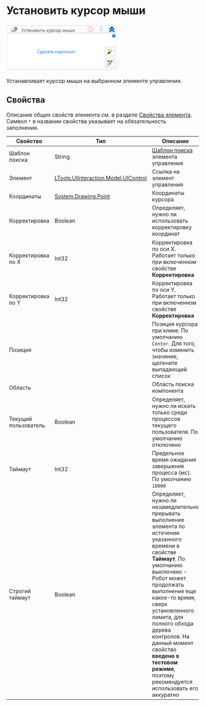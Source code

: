 # Установить курсор мыши

![](../../../resources/activities/basic/uiinteraction/image-459.png)

Устанавливает курсор мыши на выбранном элементе управления.

## Свойства
Описание общих свойств элемента см. в разделе [Свойства элемента](https://docs.primo-rpa.ru/primo-rpa/primo-studio/process/elements#svoistva-elementa).\
Символ `*` в названии свойства указывает на обязательность заполнения.

| Свойство             | Тип                                  | Описание                                            |
| -------------------- | ------------------------------------ | --------------------------------------------------- |
| Шаблон поиска        | String                               | [Шаблон поиска](https://docs.primo-rpa.ru/primo-rpa/primo-studio/process/searchpatterns) элемента управления  |
| Элемент              | [LTools.UIInteraction.Model.UIControl](https://docs.primo-rpa.ru/primo-rpa/g_elements/el_basic/els_uiinteraction/tipy-dannykh/uicontrol) | Ссылка на элемент управления |
| Координаты           | [System.Drawing.Point](https://learn.microsoft.com/ru-ru/dotnet/api/system.drawing.point?view=net-7.0) | Координаты курсора                                  |
| Корректировка        | Boolean                              | Определяет, нужно ли использовать корректировку координат |
| Корректировка по X   | Int32                                | Корректировка по оси X. Работает только при включенном свойстве **Корректировка**  |
| Корректировка по Y   | Int32                                | Корректировка по оси Y. Работает только при включенном свойстве **Корректировка**  |
| Позиция              |                                      | Позиция курсора при клике. По умолчанию `Center`. Для того, чтобы изменить значение, щелкните выпадающий список  |
| Область              |                                      | Область поиска компонента                           |
| Текущий пользователь | Boolean                              | Определяет, нужно ли искать только среди процессов текущего пользователя. По умолчанию отключено |
| Таймаут              | Int32                                | Предельное время ожидания завершения процесса (мс). По умолчанию `10000`  |
| Строгий таймаут      | Boolean                              | Определяет, нужно ли незамедлительно прерывать выполнение элемента по истечении указанного времени в свойстве **Таймаут**. По умолчанию выключено - Робот может продолжать выполнение еще какое-то время, сверх установленного лимита, для полного обхода дерева контролов. На данный момент свойство **введено в тестовом режиме**, поэтому рекомендуется использовать его аккуратно |

